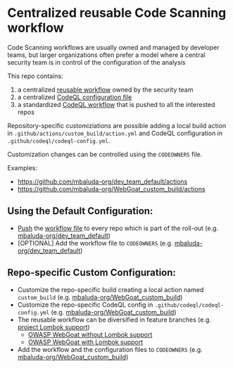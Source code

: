# Centralized reusable Code Scanning workflow
Code Scanning workflows are usually owned and managed by developer teams, but larger organizations often prefer a model where a central security team is in control of the configuration of the analysis

This repo contains:
1. a centralized [reusable workflow](https://github.com/mbaluda-org/security_team/blob/main/.github/workflows/code_analysis.yml) owned by the security team
2. a centralized [CodeQL configuration file](https://github.com/mbaluda-org/security_team/blob/main/codeql-config.yml)
3. a standardized [CodeQL workflow](https://github.com/mbaluda-org/security_team/blob/main/.github/workflows/codeql.yml) that is pushed to all the interested repos

Repository-specific customiziations are possible adding a local build action in `.github/actions/custom_build/action.yml` and CodeQL configuration in `.github/codeql/codeql-config.yml`.

Customization changes can be controlled using the `CODEOWNERS` file.

Examples:
- https://github.com/mbaluda-org/dev_team_default/actions
- https://github.com/mbaluda-org/WebGoat_custom_build/actions

## Using the Default Configuration: 
- [Push](https://github.com/mario-campos/gh-code-scanning) the [workflow file](https://github.com/mbaluda-org/security_team/blob/main/.github/workflows/codeql.yml) to every repo which is part of the roll-out
(e.g. [mbaluda-org/dev_team_default](https://github.com/mbaluda-org/dev_team_default/blob/main/.github/workflows))
- [OPTIONAL] Add the workflow file to `CODEOWNERS` (e.g. [mbaluda-org/dev_team_default](https://github.com/mbaluda-org/dev_team_default/blob/main/.github/CODEOWNERS))

## Repo-specific Custom Configuration:
- Customize the repo-specific build creating a local action named `custom_build` (e.g. [mbaluda-org/WebGoat_custom_build](https://github.com/mbaluda-org/WebGoat_custom_build/blob/main/.github/actions/custom_build/action.yml))
- Customize the repo-specific CodeQL config in `.github/codeql/codeql-config.yml` (e.g. [mbaluda-org/WebGoat_custom_build](https://github.com/mbaluda-org/WebGoat_custom_build/blob/main/.github/codeql/codeql-config.yml))
- The reusable workflow can be diversified in feature branches (e.g. [project Lombok support](https://github.com/mbaluda-org/security_team/blob/lombok/.github/workflows/code_analysis.yml#L79))
  - [OWASP WebGoat without Lombok support](https://github.com/mbaluda-org/WebGoat/security/code-scanning)
  - [OWASP WebGoat with Lombok support](https://github.com/mbaluda-org/WebGoat_delombok/security/code-scanning)
- Add the workflow and the configuration files to `CODEOWNERS` (e.g. [mbaluda-org/WebGoat_custom_build](https://github.com/mbaluda-org/WebGoat_custom_build/blob/main/.github/CODEOWNERS))
